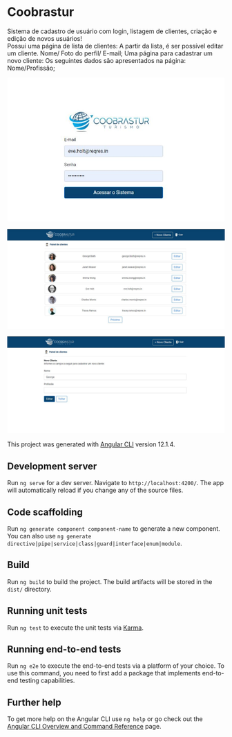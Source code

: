 # Coobrastur


Sistema de cadastro de usuário com login, listagem de clientes, criação e edição de novos usuários!  
Possui uma página de lista de clientes:
A partir da lista,  é ser possível editar um cliente.
Nome/ Foto do perfil/ E-mail;
Uma página para cadastrar um novo cliente:
Os seguintes dados são apresentados na página:
Nome/Profissão; 

![login](https://github.com/itsmejunqueira/coobrastur/blob/master/login.JPG)

![listagem](https://github.com/itsmejunqueira/coobrastur/blob/master/listaclientes.JPG)

![editar](https://github.com/itsmejunqueira/coobrastur/blob/master/editarcliente.JPG)




This project was generated with [Angular CLI](https://github.com/angular/angular-cli) version 12.1.4.

## Development server

Run `ng serve` for a dev server. Navigate to `http://localhost:4200/`. The app will automatically reload if you change any of the source files.

## Code scaffolding

Run `ng generate component component-name` to generate a new component. You can also use `ng generate directive|pipe|service|class|guard|interface|enum|module`.

## Build

Run `ng build` to build the project. The build artifacts will be stored in the `dist/` directory.

## Running unit tests

Run `ng test` to execute the unit tests via [Karma](https://karma-runner.github.io).

## Running end-to-end tests

Run `ng e2e` to execute the end-to-end tests via a platform of your choice. To use this command, you need to first add a package that implements end-to-end testing capabilities.

## Further help

To get more help on the Angular CLI use `ng help` or go check out the [Angular CLI Overview and Command Reference](https://angular.io/cli) page.
